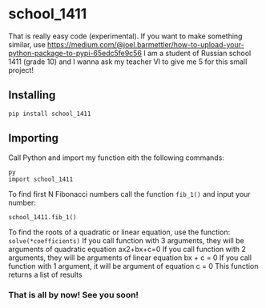 # school_1411
That is really easy code (experimental). If you want to make something similar, use https://medium.com/@joel.barmettler/how-to-upload-your-python-package-to-pypi-65edc5fe9c56 I am a student of Russian school 1411 (grade 10) and I wanna ask my teacher VI to give me 5 for this small project!
 ## Installing
    pip install school_1411
 ## Importing
  Call Python and import my function eith the following commands: 
 ```
 py
 import school_1411
 ```
  To find first N Fibonacci numbers call the function `fib_1()` and input your number:
  ```
  school_1411.fib_1()
  ```
  To find the roots of a quadratic or linear equation, use the function: `solve(*coefficients)`
  If you call function with 3 arguments, they will be arguments of quadratic equation ax2+bx+c=0
  If you call function with 2 arguments, they will be arguments of linear equation bx + c = 0
  If you call function with 1 argument, it will be argument of equation c = 0
  This function returns a list of results
   ### That is all by now! See you soon!
